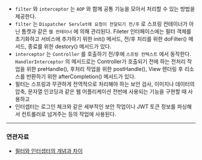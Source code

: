 - `filter` 와 `interceptor` 는 `AOP` 와 함께 공통 기능을 모아서 처리할 수 있는 방법을 제공한다.
- `filter` 는 `Dispatcher Servlet에 요청이 전달되기 전/후` 로 스프링 컨테이너가 아닌 톰캣과 같은 `웹 컨테이너` 에 의해 관리된다. Fileter 인터페이스에는 필터 객체를 초기화하고 서비스에 추가하기 위한 init() 메서드, 전/후 처리를 위한 doFilter() 메서드, 종료를 위한 destory() 메서드가 있다.
- `interceptor` 는 `Controller` 를 호출하기 전/후에 `스프링 컨텍스트` 에서 동작한다. `HandlerInterceptor` 의 메서드로는 Controller가 호출되기 전에 하는 전처리 작업을 위한 preHandle(), 후처리 작업을 위한 postHandle(), View 렌더링 후 리소스를 반환하기 위한 afterCompletion() 메서드가 있다.
- 필터는 스프링과 무관하게 전역적으로 처리해야 하는 보안 검사, 이미지나 데이터의 압축, 문자열 인코딩과 같은 웹 어플리케이션 전반에 사용되는 기능을 구현할 때 사용하고
- 인터셉터는 로그인 체크와 같은 세부적인 보안 작업이나 JWT 토큰 정보를 파싱해서 컨트롤러로 넘겨주는 등의 작업에 사용된다.

---
### 연관자료
- [필터와 인터셉터의 개념과 차이](https://dev-coco.tistory.com/173)
